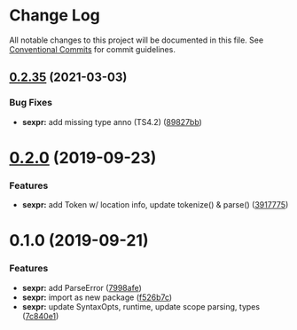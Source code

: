 #  Change Log 

All notable changes to this project will be documented in this file. See [Conventional Commits](https://conventionalcommits.org) for commit guidelines. 

##  [0.2.35](https://github.com/thi-ng/umbrella/compare/@thi.ng/sexpr@0.2.34...@thi.ng/sexpr@0.2.35) (2021-03-03) 

###  Bug Fixes 

- **sexpr:** add missing type anno (TS4.2) ([89827bb](https://github.com/thi-ng/umbrella/commit/89827bb431a2dabf1087bcd2ac967b253152b9d7)) 

#  [0.2.0](https://github.com/thi-ng/umbrella/compare/@thi.ng/sexpr@0.1.0...@thi.ng/sexpr@0.2.0) (2019-09-23) 

###  Features 

- **sexpr:** add Token w/ location info, update tokenize() & parse() ([3917775](https://github.com/thi-ng/umbrella/commit/3917775)) 

#  0.1.0 (2019-09-21) 

###  Features 

- **sexpr:** add ParseError ([7998afe](https://github.com/thi-ng/umbrella/commit/7998afe)) 
- **sexpr:** import as new package ([f526b7c](https://github.com/thi-ng/umbrella/commit/f526b7c)) 
- **sexpr:** update SyntaxOpts, runtime, update scope parsing, types ([7c840e1](https://github.com/thi-ng/umbrella/commit/7c840e1)) 
